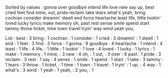 Sorted by values :
gonna over goodbye intend life love new say up, best cried feet find mine, out, pride reclaim take tears what's yeah, bring cochran consider dreamin' dwell end force heartache least life, little lookin' loved lucky lyrics make memory oh, past rest sense smile spend start tammy throw ticket, time town travel tryin' way wind yeah you, 

List :
best : 3
bring : 1
cochran : 1
consider : 1
cried : 3
dreamin' : 1
dwell : 1
end : 1
feet : 3
find : 3
force : 1
gonna : 9
goodbye : 4
heartache : 1
intend : 4
least : 1
life : 4
life, : 1
little : 1
lookin' : 1
love : 4
loved : 1
lucky : 1
lyrics : 1
make : 1
memory : 1
mine, : 3
new : 4
oh, : 1
out, : 3
over : 6
past : 1
pride : 3
reclaim : 3
rest : 1
say : 4
sense : 1
smile : 1
spend : 1
start : 1
take : 3
tammy : 1
tears : 3
throw : 1
ticket, : 1
time : 1
town : 1
travel : 1
tryin' : 1
up, : 4
way : 1
what's : 3
wind : 1
yeah : 1
yeah, : 2
you, : 1
